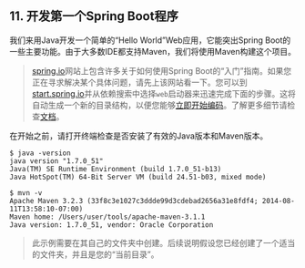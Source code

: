## 11. 开发第一个Spring Boot程序

我们来用Java开发一个简单的“Hello World”Web应用，它能突出Spring Boot的一些主要功能。由于大多数IDE都支持Maven，我们将使用Maven构建这个项目。

>[spring.io](https://spring.io)网站上包含许多关于如何使用Spring Boot的“入门”指南。如果您正在寻求解决某个具体问题，请先上该网站看一下。您可以到[start.spring.io](https://start.spring.io)并从依赖搜索中选择`web`启动器来迅速完成下面的步骤。这将自动生成一个新的目录结构，以便您能够[立即开始编码](11.3.Writing_the_code.md)。了解更多细节请检查[文档](https://github.com/spring-io/initializr)。

在开始之前，请打开终端检查是否安装了有效的Java版本和Maven版本。

```
$ java -version
java version "1.7.0_51"
Java(TM) SE Runtime Environment (build 1.7.0_51-b13)
Java HotSpot(TM) 64-Bit Server VM (build 24.51-b03, mixed mode)
```

```
$ mvn -v
Apache Maven 3.2.3 (33f8c3e1027c3ddde99d3cdebad2656a31e8fdf4; 2014-08-11T13:58:10-07:00)
Maven home: /Users/user/tools/apache-maven-3.1.1
Java version: 1.7.0_51, vendor: Oracle Corporation
```

>此示例需要在其自己的文件夹中创建。后续说明假设您已经创建了一个适当的文件夹，并且是您的“当前目录”。
